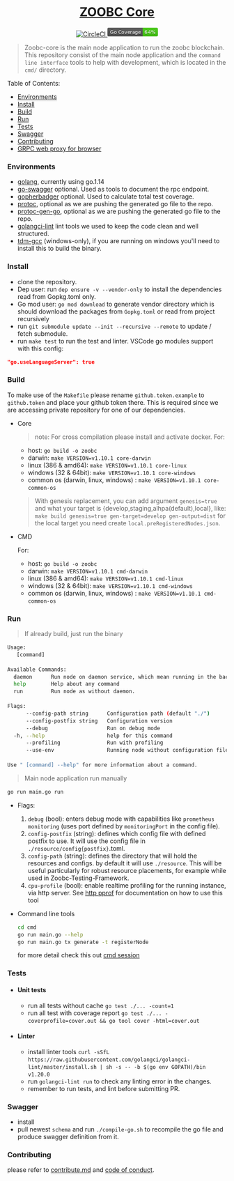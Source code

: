<h1 align="center">
  <a href="https://github.com/zoobc/zoobc-core">
    ZOOBC Core
  </a>
</h1>
<p align="center">
  <a href="https://circleci.com/gh/zoobc/zoobc-core">
    <img src="https://circleci.com/gh/zoobc/zoobc-core.svg?style=svg&circle-token=cdd770bcb30a201696bb10e76ed15504cf235a9f" alt="CircleCI"/>
  </a>
  <a href="#">
    <img src="./coverage_badge.png" alt="cover badge"/>
  </a>
</p>

> Zoobc-core is the main node application to run the zoobc blockchain. This repository consist of the main node application and the `command line interface` tools to help with development, which is located in the `cmd/` directory.

Table of Contents:

- [Environments](#environments)
- [Install](#install)
- [Build](#build)
- [Run](#run)
- [Tests](#tests)
- [Swagger](#swagger)
- [Contributing](#contributing)
- [GRPC web proxy for browser](#grpc-web-proxy-for-browser)

### Environments

-   [golang](https://golang.org/doc/install), currently using go.1.14
-   [go-swagger](https://github.com/go-swagger/go-swagger) optional. Used as tools to document the rpc endpoint.
-   [gopherbadger](https://github.com/jpoles1/gopherbadger) optional. Used to calculate total test coverage.
-   [protoc](https://github.com/protocolbuffers/protobuf), optional as we are pushing the generated go file to the repo.
-   [protoc-gen-go](https://github.com/golang/protobuf), optional as we are pushing the generated go file to the repo.
-   [golangci-lint](https://github.com/golangci/golangci-lint) lint tools we used to keep the code clean and well structured.
-   [tdm-gcc](https://jmeubank.github.io/tdm-gcc/) (windows-only), if you are running on windows you'll need to install this to build the binary.

### Install

-   clone the repository.
-   Dep user: run `dep ensure -v --vendor-only` to install the dependencies read from Gopkg.toml only.
-   Go mod user: `go mod download` to generate vendor directory which is should download the packages from `Gopkg.toml` or read from project recursively
-   run `git submodule update --init --recursive --remote` to update / fetch submodule.
-   run `make test` to run the test and linter.
    VSCode go modules support with this config:

```json
"go.useLanguageServer": true
```

### Build

To make use of the `Makefile` please rename `github.token.example` to `github.token` and place your github token there. This is required since we are accessing private repository for one of our dependencies.

-   Core
    > note: For cross compilation please install and activate docker.
    For:

    -   host: `go build -o zoobc`
    -   darwin: `make VERSION=v1.10.1 core-darwin`
    -   linux (386 & amd64): `make VERSION=v1.10.1 core-linux`
    -   windows (32 & 64bit): `make VERSION=v1.10.1 core-windows`
    -   common os (darwin, linux, windows) : `make VERSION=v1.10.1 core-common-os`
    > With genesis replacement, you can add argument `genesis=true` and what your target is {develop,staging,alhpa(default),local}, like:
    `make build genesis=true gen-target=develop gen-output=dist` for the local target you need create `local.preRegisteredNodes.json`.
-   CMD

    For:

    -   host: `go build -o zoobc`
    -   darwin: `make VERSION=v1.10.1 cmd-darwin`
    -   linux (386 & amd64): `make VERSION=v1.10.1 cmd-linux`
    -   windows (32 & 64bit): `make VERSION=v1.10.1 cmd-windows`
    -   common os (darwin, linux, windows) : `make VERSION=v1.10.1 cmd-common-os`
### Run

> If already build, just run the binary
```bash
Usage:
   [command]

Available Commands:
  daemon      Run node on daemon service, which mean running in the background. Similar to launchd or systemd
  help        Help about any command
  run         Run node as without daemon.

Flags:
      --config-path string      Configuration path (default "./")
      --config-postfix string   Configuration version
      --debug                   Run on debug mode
  -h, --help                    help for this command
      --profiling               Run with profiling
      --use-env                 Running node without configuration file

Use " [command] --help" for more information about a command.
```

> Main node application run manually

```bash
go run main.go run
```

-   Flags:
    1. `debug` (bool): enters debug mode with capabilities like `prometheus monitoring` (uses port defined by `monitoringPort` in the config file).
    2. `config-postfix` (string): defines which config file with defined postfix to use. It will use the config file in `./resource/config{postfix}`.toml.
    3. `config-path` (string): defines the directory that will hold the resources and configs. by default it will use `./resource`. This will be useful particularly for robust resource placements, for example while used in Zoobc-Testing-Framework.
    4. `cpu-profile` (bool): enable realtime profiling for the running instance, via http server.
    See [http pprof](https://golang.org/pkg/net/http/pprof/) for documentation on how to use this tool 
    
-   Command line tools
    ```bash
    cd cmd
    go run main.go --help
    go run main.go tx generate -t registerNode
    ```
    for more detail check this out [cmd session](https://github.com/zoobc/zoobc-core/tree/develop/cmd)

### Tests

-   #### Unit tests
    -   run all tests without cache `go test ./... -count=1`
    -   run all test with coverage report `go test ./... -coverprofile=cover.out && go tool cover -html=cover.out`
-   #### Linter
    -   install linter tools `curl -sSfL https://raw.githubusercontent.com/golangci/golangci-lint/master/install.sh | sh -s -- -b $(go env GOPATH)/bin v1.20.0`
    -   run `golangci-lint run` to check any linting error in the changes.
    -   remember to run tests, and lint before submitting PR.

### Swagger

-   install
-   pull newest `schema` and run `./compile-go.sh` to recompile the go file and produce swagger definition from it.

### Contributing

please refer to [contribute.md](contribute.md) and [code of conduct](code_of_conduct.md).

